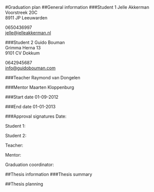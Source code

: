 #Graduation plan
##General information
###Student 1
Jelle Akkerman  
Voorstreek 20C  
8911 JP Leeuwarden  
  
0650436997  
jelle@jelleakkerman.nl

###Student 2
Guido Bouman  
Grimma Herna 13   
9101 CV Dokkum  
  
0642945687  
info@guidobouman.com

###Teacher
Raymond van Dongelen

###Mentor
Maarten Kloppenburg

###Start date
01-09-2012

###End date
01-01-2013

###Approval signatures
Date:  
  
  
Student 1:  
  
  
Student 2:  
  
  
Teacher:  
    

Mentor:  
    

Graduation coordinator:  
  

##Thesis information
###Thesis summary


##Thesis planning